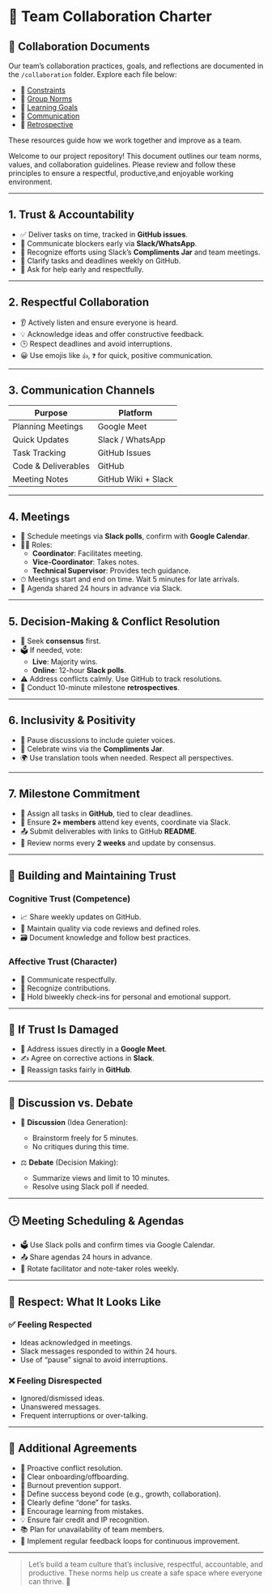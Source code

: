 # 🤝 Team Collaboration Charter

## 🤝 Collaboration Documents

Our team’s collaboration practices, goals, and
reflections are documented in the `/collaboration` folder.
Explore each file below:

- 📌 [Constraints](constraints.md)
- 🧭 [Group Norms](group_norms.md)
- 🎯 [Learning Goals](learning_goals.md)
- 📢 [Communication](communication.md)
- 🔁 [Retrospective](retrospective.md)

These resources guide how we work together and improve as a team.

Welcome to our project repository! This document outlines our
team norms, values, and collaboration guidelines. Please review and follow these
principles to ensure a respectful, productive,and enjoyable working environment.

---

<!-- group norms summary -->

## 1. Trust & Accountability

- ✅ Deliver tasks on time, tracked in **GitHub issues**.
- 📢 Communicate blockers early via **Slack/WhatsApp**.
- 🌟 Recognize efforts using Slack’s **Compliments Jar** and team meetings.
- 📆 Clarify tasks and deadlines weekly on GitHub.
- 🙋 Ask for help early and respectfully.

---

## 2. Respectful Collaboration

- 👂 Actively listen and ensure everyone is heard.
- 💡 Acknowledge ideas and offer constructive feedback.
- 🕒 Respect deadlines and avoid interruptions.
- 😀 Use emojis like `👍`, `❓` for quick, positive communication.

---

<!-- group norms list -->

## 3. Communication Channels

| Purpose               | Platform        |
|-----------------------|-----------------|
| Planning Meetings     | Google Meet     |
| Quick Updates         | Slack / WhatsApp|
| Task Tracking         | GitHub Issues   |
| Code & Deliverables   | GitHub          |
| Meeting Notes         | GitHub Wiki + Slack |

---

## 4. Meetings

- 📅 Schedule meetings via **Slack polls**, confirm with **Google Calendar**.
- 🧑‍💼 Roles:
  - **Coordinator**: Facilitates meeting.
  - **Vice-Coordinator**: Takes notes.
  - **Technical Supervisor**: Provides tech guidance.
- ⏱ Meetings start and end on time. Wait 5 minutes for late arrivals.
- 📄 Agenda shared 24 hours in advance via Slack.

---

## 5. Decision-Making & Conflict Resolution

- 🤝 Seek **consensus** first.
- 🗳 If needed, vote:
  - **Live**: Majority wins.
  - **Online**: 12-hour **Slack polls**.
- ⚠️ Address conflicts calmly. Use GitHub to track resolutions.
- 🔁 Conduct 10-minute milestone **retrospectives**.

---

## 6. Inclusivity & Positivity

- 🧏 Pause discussions to include quieter voices.
- 🎉 Celebrate wins via the **Compliments Jar**.
- 🌍 Use translation tools when needed. Respect all perspectives.

---

## 7. Milestone Commitment

- 📌 Assign all tasks in **GitHub**, tied to clear deadlines.
- 👥 Ensure **2+ members** attend key events, coordinate via Slack.
- 📤 Submit deliverables with links to GitHub **README**.
- 🔄 Review norms every **2 weeks** and update by consensus.

---

## 🧠 Building and Maintaining Trust

### Cognitive Trust (Competence)

- 📈 Share weekly updates on GitHub.
- 🧪 Maintain quality via code reviews and defined roles.
- 🗃 Document knowledge and follow best practices.

### Affective Trust (Character)

- 💬 Communicate respectfully.
- 👏 Recognize contributions.
- 🤝 Hold biweekly check-ins for personal and emotional support.

---

## 🔧 If Trust Is Damaged

- 🎯 Address issues directly in a **Google Meet**.
- ✍️ Agree on corrective actions in **Slack**.
- 🔄 Reassign tasks fairly in **GitHub**.

---

## 🧩 Discussion vs. Debate

- 💭 **Discussion** (Idea Generation):
  - Brainstorm freely for 5 minutes.
  - No critiques during this time.

- ⚖️ **Debate** (Decision Making):
  - Summarize views and limit to 10 minutes.
  - Resolve using Slack poll if needed.

---

## 🕒 Meeting Scheduling & Agendas

- 🗳 Use Slack polls and confirm times via Google Calendar.
- 📤 Share agendas 24 hours in advance.
- 🔁 Rotate facilitator and note-taker roles weekly.

---

## 🙌 Respect: What It Looks Like

### ✅ Feeling Respected

- Ideas acknowledged in meetings.
- Slack messages responded to within 24 hours.
- Use of “pause” signal to avoid interruptions.

### ❌ Feeling Disrespected

- Ignored/dismissed ideas.
- Unanswered messages.
- Frequent interruptions or over-talking.

---

## 🧱 Additional Agreements

- 🔧 Proactive conflict resolution.
- 🧭 Clear onboarding/offboarding.
- 🧘 Burnout prevention support.
- 🎯 Define success beyond code (e.g., growth, collaboration).
- 📌 Clearly define “done” for tasks.
- 🧪 Encourage learning from mistakes.
- 💡 Ensure fair credit and IP recognition.
- 📚 Plan for unavailability of team members.
- 🔁 Implement regular feedback loops for continuous improvement.

---

> Let’s build a team culture that’s inclusive, respectful, accountable,
  and productive. These norms help us create a safe space where everyone can
  thrive. 🚀
